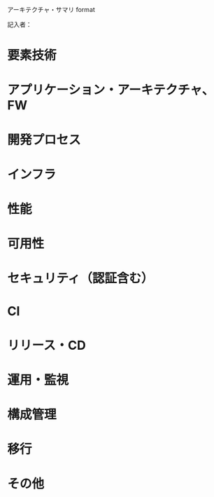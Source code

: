 アーキテクチャ・サマリ format

記入者：

# 要素技術
# アプリケーション・アーキテクチャ、FW
# 開発プロセス
# インフラ
# 性能
# 可用性
# セキュリティ（認証含む）
# CI
# リリース・CD
# 運用・監視
# 構成管理
# 移行
# その他
